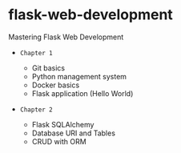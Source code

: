 # flask-web-development
Mastering Flask Web Development

- `Chapter 1` 
    - Git basics
    - Python management system
    - Docker basics
    - Flask application (Hello World)


- `Chapter 2` 
    - Flask SQLAlchemy
    - Database URI and Tables
    - CRUD with ORM